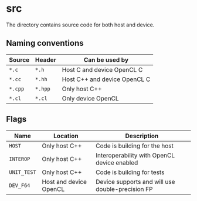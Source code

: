 # src

The directory contains source code for both host and device.

## Naming conventions

| Source  | Header  | Can be used by               |
|---------|---------|------------------------------|
| `*.c`   | `*.h`   | Host C and device OpenCL C   |
| `*.cc`  | `*.hh`  | Host C++ and device OpenCL C |
| `*.cpp` | `*.hpp` | Only host C++                |
| `*.cl`  | `*.cl`  | Only device OpenCL           |

## Flags

| Name | Location | Description |
|------|----------|-------------|
| `HOST` | Only host C++ | Code is building for the host |
| `INTEROP` | Only host C++ | Interoperability with OpenCL device enabled |
| `UNIT_TEST` | Only host C++ | Code is building for tests |
| `DEV_F64` | Host and device OpenCL | Device supports and will use double-precision FP |
